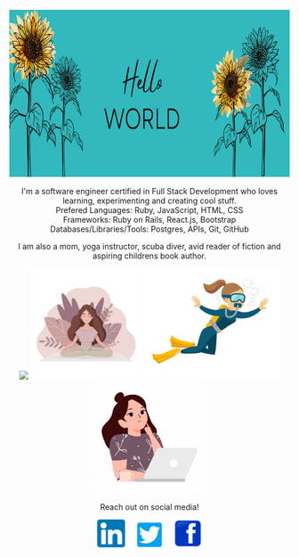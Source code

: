 <p align="center">
<img src="images/Hello.png" width=1200; height=300r>
</p>
<p align="center">
<span style=font-size:100px">
I'm a software engineer certified in Full Stack Development who loves learning, experimenting and creating cool stuff.<br />
Prefered 
  Languages: Ruby, JavaScript, HTML, CSS<br />
  Frameworks: Ruby on Rails, React.js, Bootstrap<br /> 
  Databases/Libraries/Tools: Postgres, APIs, Git, GitHub<br />
</span>
</p>
<p align="center">
I am also a mom, yoga instructor, scuba diver, avid reader of fiction and aspiring childrens book author. 
</p>

<p align="center">
<img src="images/mom.avif" width=200 />   <img src="images/yoga.jpeg" width=200 />    <img src="images/diver%20Small.jpeg" height=200 />   <img src="images/coding.jpeg" width=200 />
</p>          
       
<p align="center">       
Reach out on social media!
</p>
<p align="center">
<a href="https://www.linkedin.com/in/robyn-spaulding"><img src="images/LinkedIn.png" style="width:50px"></a>
<a href="https://twitter.com/RobynSp27"><img src="images/Twitter-Emblem.png" style="width:80px" ></a>
<a href="https://m.me/robyn.morris.3382"><img src="images/Facebook.png" style="width:50px"></a>
</p>


